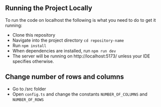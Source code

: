 ## Running the Project Locally
To run the code on localhost the following is what you need to do to get it running:

* Clone this repository
* Navigate into the project directory ```cd repository-name```
* Run ```npm install``` 
* When dependencies are installed, run ```npm run dev``` 
* The server will be running on http://localhost:5173/ unless your IDE specifies otherwise.

## Change number of rows and columns

* Go to /src folder
* Open ```config.ts``` and change the constants `NUMBER_OF_COLUMNS` and `NUMBER_OF_ROWS`
